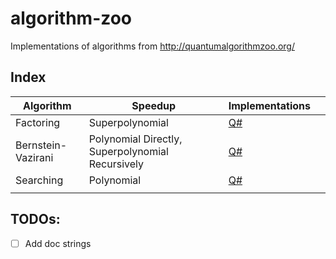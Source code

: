 # algorithm-zoo
Implementations of algorithms from http://quantumalgorithmzoo.org/

## Index

| Algorithm | Speedup | Implementations |   |
|-----------|---------|-----------------|---|
| Factoring |   Superpolynomial      |   [Q#](/src/qsharp/factoring)     |   |
| Bernstein-Vazirani |   Polynomial Directly, Superpolynomial Recursively |    [Q#](/src/qsharp/bernstein-vazirani) |   |
| Searching          | Polynomial        |    [Q#](/src/qsharp/searching)              |   |
|           |         |                 |   |


## TODOs:
- [ ] Add doc strings 
